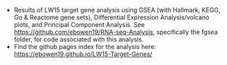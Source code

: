 - Results of LW15 target gene analysis using GSEA (with Hallmark, KEGG, Go & Reactome gene sets), Differential Expression Analysis/volcano plots, and Principal Component Analysis. See https://github.com/ebowen19/RNA-seq-Analysis, specifically the fgsea folder, for code associated with this analysis.
- Find the github pages index for the analysis here: https://ebowen19.github.io/LW15-Target-Genes/
